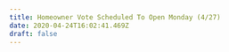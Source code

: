 ```yaml
---
title: Homeowner Vote Scheduled To Open Monday (4/27)
date: 2020-04-24T16:02:41.469Z
draft: false
---
```

<!--StartFragment--

Greetings Neighbors,

The Sand Point Homeowners Association is asking all residents to participate in deciding when to open our roads again to non-residents after the closure that was put in place.  This will be done using an online tool called SurveyMonkey to capture the vote. The link to SurveyMonkey will be emailed on Monday, April 27, 2020 to all current homeowners.  The voting period will be open from Monday, April 27 through Wednesday, April 29th at 9:00 PM.  [](<>)

<!--EndFragment-->